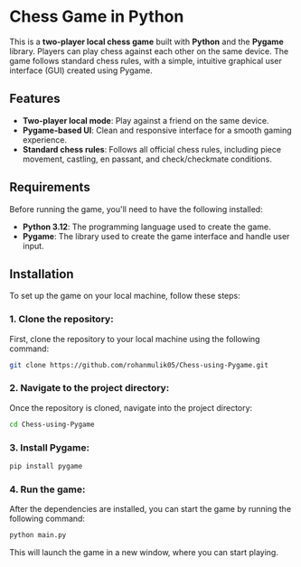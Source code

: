 # Chess Game in Python

This is a **two-player local chess game** built with **Python** and the **Pygame** library. Players can play chess against each other on the same device. The game follows standard chess rules, with a simple, intuitive graphical user interface (GUI) created using Pygame.

## Features

- **Two-player local mode**: Play against a friend on the same device.
- **Pygame-based UI**: Clean and responsive interface for a smooth gaming experience.
- **Standard chess rules**: Follows all official chess rules, including piece movement, castling, en passant, and check/checkmate conditions.


## Requirements

Before running the game, you'll need to have the following installed:

- **Python 3.12**: The programming language used to create the game.
- **Pygame**: The library used to create the game interface and handle user input.


## Installation

To set up the game on your local machine, follow these steps:

### 1. Clone the repository:

First, clone the repository to your local machine using the following command:

```bash
git clone https://github.com/rohanmulik05/Chess-using-Pygame.git
```
### 2. Navigate to the project directory:
Once the repository is cloned, navigate into the project directory:

```bash
cd Chess-using-Pygame
```

### 3. Install Pygame:

```bash
pip install pygame
```
### 4. Run the game:
After the dependencies are installed, you can start the game by running the following command:

```bash
python main.py
```
This will launch the game in a new window, where you can start playing.

